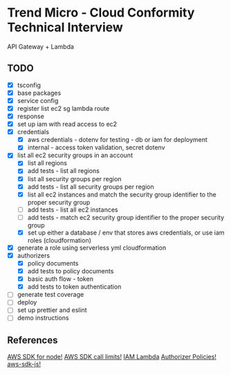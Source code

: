 # Trend Micro - Cloud Conformity Technical Interview
API Gateway + Lambda


## TODO
- [x] tsconfig
- [x] base packages
- [x] service config
- [x] register list ec2 sg lambda route
- [x] response
- [x] set up iam with read access to ec2
- [x] credentials
    - [x] aws credentials - dotenv for testing - db or iam for deployment
    - [x] internal - access token validation, secret dotenv
- [x] list all ec2 security groups in an account
    - [x] list all regions
    - [x] add tests - list all regions
    - [x] list all security groups per region
    - [x] add tests - list all security groups per region
    - [x] list all ec2 instances and match the security group identifier to the proper security group
    - [ ] add tests - list all ec2 instances
    - [ ] add tests - match ec2 security group identifier to the proper security group
    - [x] set up either a database / env that stores aws credentials, or use iam roles (cloudformation)
- [x] generate a role using serverless yml cloudformation
- [x] authorizers
    - [x] policy documents
    - [x] add tests to policy documents
    - [x] basic auth flow - token
    - [x] add tests to token authentication
- [ ] generate test coverage
- [ ] deploy
- [ ] set up prettier and eslint
- [ ] demo instructions

## References
[AWS SDK for node!](https://docs.amazonaws.cn/en_us/sdk-for-javascript/v2/developer-guide/getting-started-nodejs.html)
[AWS SDK call limits!](https://docs.aws.amazon.com/AWSEC2/latest/APIReference/throttling.html)
[IAM Lambda](https://docs.aws.amazon.com/apigateway/latest/developerguide/integrating-api-with-aws-services-lambda.html)
[Authorizer Policies!](https://docs.aws.amazon.com/apigateway/latest/developerguide/apigateway-resource-policies-examples.html )
[aws-sdk-js!](https://github.com/aws/aws-sdk-js)